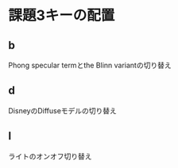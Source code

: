 # 課題3キーの配置
## b
Phong specular termとthe Blinn variantの切り替え
## d
DisneyのDiffuseモデルの切り替え
## l
ライトのオンオフ切り替え